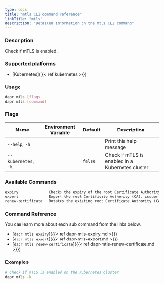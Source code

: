 ```yaml
---
type: docs
title: "mtls CLI command reference"
linkTitle: "mtls"
description: "Detailed information on the mtls CLI command"
---
```


### Description

Check if mTLS is enabled.

### Supported platforms

- [Kubernetes]({{< ref kubernetes >}})

### Usage

```bash
dapr mtls [flags]
dapr mtls [command]
```

### Flags

| Name                 | Environment Variable | Default | Description                                      |
| -------------------- | -------------------- | ------- | ------------------------------------------------ |
| `--help`, `-h`       |                      |         | Print this help message                          |
| `--kubernetes`, `-k` |                      | `false` | Check if mTLS is enabled in a Kubernetes cluster |

### Available Commands

```txt
expiry              Checks the expiry of the root Certificate Authority (CA) certificate
export              Export the root Certificate Authority (CA), issuer cert and issuer key to local files
renew-certificate   Rotates the existing root Certificate Authority (CA), issuer cert and issuer key
```

### Command Reference

You can learn more about each sub command from the links below.

- [`dapr mtls expiry`]({{< ref dapr-mtls-expiry.md >}})
- [`dapr mtls export`]({{< ref dapr-mtls-export.md >}})
- [`dapr mtls renew-certificate`]({{< ref dapr-mtls-renew-certificate.md >}})

### Examples

```bash
# Check if mTLS is enabled on the Kubernetes cluster
dapr mtls -k
```